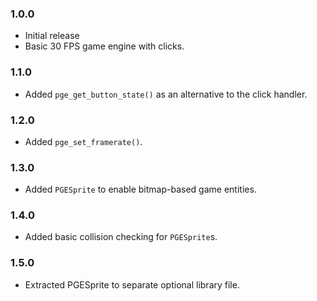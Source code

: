 ### 1.0.0
- Initial release
- Basic 30 FPS game engine with clicks.

### 1.1.0
- Added `pge_get_button_state()` as an alternative to the click handler.

### 1.2.0
- Added `pge_set_framerate()`.

### 1.3.0
- Added `PGESprite` to enable bitmap-based game entities.

### 1.4.0
- Added basic collision checking for `PGESprite`s.

### 1.5.0
- Extracted PGESprite to separate optional library file.
